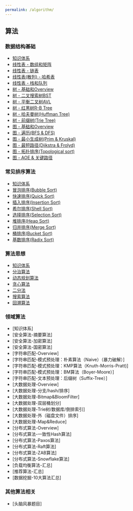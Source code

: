 ```yaml
---
permalink: /algorithm/
---
```


## 算法

### 数据结构基础

* [知识体系](/knowledge/algorithm/ds/overview/)
* [线性表 - 数组和矩阵](/knowledge/algorithm/ds/array/)
* [线性表 - 链表](/knowledge/algorithm/ds/linked/)
* [线性表(散列) - 哈希表](/knowledge/algorithm/ds/hash/)
* [线性表 - 栈和队列](/knowledge/algorithm/ds/stack&queue/)
* [树 - 基础和Overview](/knowledge/algorithm/ds/tree/)
* [树 - 二叉搜索树BST](/knowledge/algorithm/ds/bst/)
* [树 - 平衡二叉树AVL](/knowledge/algorithm/ds/avl/)
* [树 - 红黑树R-B Tree](/knowledge/algorithm/ds/r-b_tree/)
* [树 - 哈夫曼树(Huffman Tree)](/knowledge/algorithm/ds/huffman/)
* [树 - 前缀树(Trie Tree)](/knowledge/algorithm/ds/trie/)
* [图 - 基础和Overview](/knowledge/algorithm/ds/graph/)
* [图 - 遍历(BFS & DFS)](/knowledge/algorithm/ds/bfs&dfs/)
* [图 - 最小生成树(Prim & Kruskal)](/knowledge/algorithm/ds/pak/)
* [图 - 最短路径(Dijkstra & Frolyd)](/knowledge/algorithm/ds/daf/)
* [图 - 拓扑排序(Topological sort)](/knowledge/algorithm/ds/topological/)
* [图 - AOE & 关键路径](/knowledge/algorithm/ds/aoe/)

### 常见排序算法

* [知识体系](/knowledge/algorithm/sort/overview/)
* [冒泡排序(Bubble Sort)](/knowledge/algorithm/sort/bubble/)
* [快速排序(Quick Sort)](/knowledge/algorithm/sort/quick/)
* [插入排序(Insertion Sort)](/knowledge/algorithm/sort/insertion/)
* [希尔排序(Shell Sort)](/knowledge/algorithm/sort/shell/)
* [选择排序(Selection Sort)](/knowledge/algorithm/sort/selection/)
* [堆排序(Heap Sort)](/knowledge/algorithm/sort/heap/)
* [归并排序(Merge Sort)](/knowledge/algorithm/sort/merge/)
* [桶排序(Bucket Sort)](/knowledge/algorithm/sort/bucket/)
* [基数排序(Radix Sort)](/knowledge/algorithm/sort/radix/)

### 算法思想

* [知识体系](/knowledge/algorithm/idea/overview/)
* [分治算法](/knowledge/algorithm/idea/divide/)
* [动态规划算法](/knowledge/algorithm/idea/dynamic/)
* [贪心算法](/knowledge/algorithm/idea/greedy/)
* [二分法](/knowledge/algorithm/idea/binary/)
* [搜索算法](/knowledge/algorithm/idea/search/)
* [回溯算法](/knowledge/algorithm/idea/backtracking/)

### 领域算法

* [知识体系]
* [安全算法-摘要算法]
* [安全算法-加密算法]
* [安全算法-国密算法]
* [字符串匹配-Overview]
* [字符串匹配-模式预处理：朴素算法（Naive）（暴力破解）]
* [字符串匹配-模式预处理：KMP算法（Knuth-Morris-Pratt)]
* [字符串匹配-模式预处理：BM算法（Boyer-Moore）]
* [字符串匹配-文本预处理：后缀树（Suffix-Tree）]
* [大数据处理-Overview]
* [大数据处理-分支/hash/排序]
* [大数据处理-Bitmap&BloomFilter]
* [大数据处理-双层桶划分]
* [大数据处理-Trie树/数据库/倒排索引]
* [大数据处理-外（磁盘文件）排序]
* [大数据处理-Map&Reduce]
* [分布式算法-Overview]
* [分布式算法-一致性Hash算法]
* [分布式算法-Paxos算法]
* [分布式算法-Raft算法]
* [分布式算法-ZAB算法]
* [分布式算法-Snowflake算法]
* [负载均衡算法-汇总]
* [推荐算法-汇总]
* [数据挖掘-10大算法汇总]

### 其他算法相关

* [头脑风暴题目]
